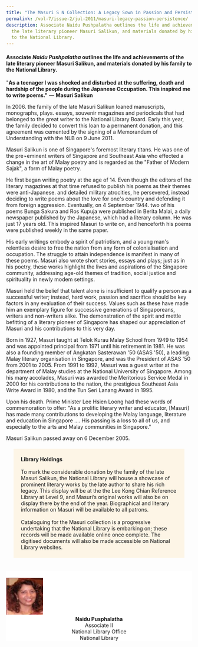 ```yaml
---
title: "The Masuri S N Collection: A Legacy Sown in Passion and Persistence"
permalink: /vol-7/issue-2/jul-2011/masuri-legacy-passion-persistence/
description: Associate Naidu Pushpalatha outlines the life and achievements of
  the late literary pioneer Masuri Salikun, and materials donated by his family
  to the National Library.
---
```

 #### Associate _Naidu Pushpalatha_ outlines the life and achievements of the late literary pioneer Masuri Salikun, and materials donated by his family to the National Library.
  

"<b>As a teenager I was shocked and disturbed at the suffering, death and hardship of the people during the Japanese Occupation. This inspired me to write poems."</b>   —  **Masuri Salikun**

In 2006. the family of the late Masuri Salikun loaned manuscripts, monographs, plays. essays, souvenir magazines and periodicals that had belonged to the great writer to the National Library Board. Early this year, the family decided to convert this loan to a permanent donation, and this agreement was cemented by the signing of a Memorandum of Understanding with the NLB on 9 June 2011.

Masuri Salikun is one of Singapore's foremost literary titans. He was one of the pre¬eminent writers of Singapore and Southeast Asia who effected a change in the art of Malay poetry and is regarded as the "Father of Modern Sajak", a form of Malay poetry.

He first began writing poetry at the age of 14. Even though the editors of the literary magazines at that time refused to publish his poems as their themes were anti-Japanese. and detailed military atrocities, he persevered, instead deciding to write poems about the love for one's country and defending it from foreign aggression. Eventually, on 4 September 1944. two of his poems Bunga Sakura and Ros Kupuja were published in Berita Malai, a daily newspaper published by the Japanese, which had a literary column. He was just 17 years old. This inspired Masuri to write on, and henceforth his poems were published weekly in the same paper.

His early writings embody a spirit of patriotism, and a young man's relentless desire to free the nation from any form of colonialisation and occupation. The struggle to attain independence is manifest in many of these poems. Masuri also wrote short stories, essays and plays; just as in his poetry, these works highlight the lives and aspirations of the Singapore community, addressing age-old themes of tradition, social justice and spirituality in newly modem settings.

Masuri held the belief that talent alone is insufficient to qualify a person as a successful writer; instead, hard work, passion and sacrifice should be key factors in any evaluation of their success. Values such as these have made him an exemplary figure for successive generations of Singaporeans, writers and non-writers alike.
The demonstration of the spirit and mettle befitting of a literary pioneer of Singapore has shaped our appreciation of Masuri and his contributions to this very day.

Born in 1927, Masuri taught at Telok Kurau Malay School from 1949 to 1954 and was appointed principal from 1971 until his retirement in 1981. He was also a founding member of Angkatan Sasterawan '50 (ASAS '50), a leading Malay literary organisation in Singapore, and was the President of ASAS '50 from 2001 to 2005. From 1991 to 1992, Masuri was a guest writer at the department of Malay studies at the National University of Singapore. Among his many accolades, Masuri was awarded the Meritorious Service Medal in 2000 for his contributions to the nation, the prestigious Southeast Asia Write Award in 1980, and the Tun Seri Lanang Award in 1995.

Upon his death. Prime Minister Lee Hsien Loong had these words of commemoration to offer: "As a prolific literary writer and educator, [Masuri] has made many contributions to developing the Malay language, literature and education in Singapore .... His passing is a loss to all of us, and especially to the arts and Malay communities in Singapore."
 
Masuri Salikun passed away on 6 December 2005.


<div style="background-colour: #fdf5e6; padding: 20px; margin: 20px; background:#fdf5e6"> <b>Library Holdings</b><br><br>To mark the considerable donation by the family of the late Masuri Salikun, the National Library will house a showcase of prominent literary works by the late author to share his rich legacy. This display will be at the the Lee Kong Chian Reference Library at Level 9, and Masuri’s original works will also be on display there by the end of the year. Biographical and literary information on Masuri will be available to all patrons.<br><br>Cataloguing for the Masuri collection is a progressive undertaking that the National Library is embarking on; these records will be made available online once complete. The digitised documents will also be made accessible on National Library websites.
</div>


<br>
<div style="background-color: white;">
<br/>
<img src="/images/Authors/Pusphalatha_1.jpg" style="width: 100px; height: 100px;"/>
<center> <b>Naidu Pusphalatha</b><br>Associate II <br>National Library Office<br>National Library</center> </div>










